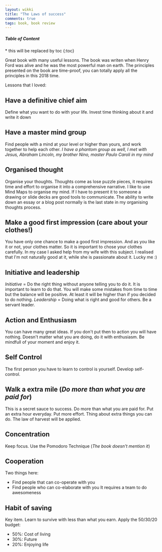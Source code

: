 ```yaml
---
layout: wikki 
title: "The Laws of success"
comments: true
tags: book, book review
---
```

<div class="card pull-left mr-3" style="width: 18rem;">
<div class="card-body">
<h5 class="card-title">Table of Content</h5>
* this will be replaced by toc
{:toc}
</div>
</div>


Great book with many useful lessons. The book was writen when Henry Ford was alive and he was the most powerful man on earth.
The principles presented on the book are time-proof, you can totally apply all the principles in this 2018 time.

Lessons that I loved:

## Have a definitive chief aim

Define what you want to do with your life. Invest time thinking about it and write it down

## Have a master mind group
Find people with a mind at your level or higher than yours, and work together to help each other.
_I have a phantom group as well, I met with Jesus, Abraham Lincoln, my brother Nino, master Paulo Caroli in my mind_

## Organised thought
Organise your thoughts. Thoughts come as lose puzzle pieces, it requires time and effort to organise it into a comprehensive narrative.
I like to use Mind Maps to organise my mind. If I have to present it to someone a drawing or slide decks are good tools to communicate.
The ability to write down an essay or a blog post normally is the last state in my organising thoughts process.

## Make a good first impression (care about your clothes!)
You have only one chance to make a good first impression. And as you like it or not,
your clothes matter. So it is important to chose your clothes carefully. In my case I asked help from my wife with this subject. I realised that I'm not naturally good at it, while she is passionate about it. Lucky me :)

## Initiative and leadership
*Initiative* = Do the right thing without anyone telling you to do it.
It is important to learn to do that. You will make some mistakes from time to time but the balance will be positive. At least it will be higher than if you decided to do nothing.
*Leadership* = Doing what is right and good for others. Be a servant leader.

## Action and Enthusiasm
You can have many great ideas. If you don't put then to action you will have nothing.
Doesn't matter what you are doing, do it with enthusiasm. Be mindfull of your moment and enjoy it.

## Self Control
The first person you have to learn to control is yourself. Develop self-control.

## Walk a extra mile (_Do more than what you are paid for_)
This is a secret sauce to success. Do more than what you are paid for. Put an extra hour everyday. Put more effort. Thing about extra things you can do. The law of harvest will be applied.

## Concentration
Keep focus. Use the Pomodoro Technique (_The book doesn't mention it_)

## Cooperation
Two things here:
  * Find people that can co-operate with you
  * Find people who can co-elaborate with you
It requires a team to do awesomeness

## Habit of saving
Key item. Learn to survive with less than what you earn.
Apply the 50/30/20 budget:
  * 50%: Cost of living
  * 30%: Future
  * 20%: Enjoying life
